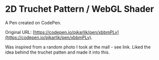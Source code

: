 # 2D Truchet Pattern / WebGL Shader

A Pen created on CodePen.

Original URL: [https://codepen.io/pjkarlik/pen/xbbmPLv](https://codepen.io/pjkarlik/pen/xbbmPLv).

Was inspired from a random photo I took at the mall - see link. Liked the idea behind the truchet patten and made it into this.
 